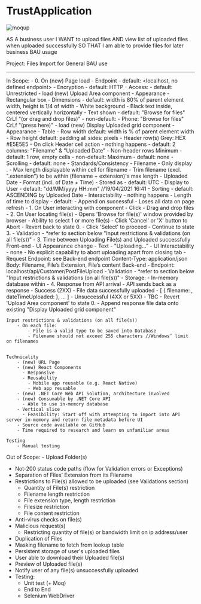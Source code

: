 # TrustApplication

![moqup](https://user-images.githubusercontent.com/32786237/136834531-5aacb802-ea73-4603-851a-ec960d92ed4c.PNG)

AS A business user
I WANT to upload files
AND view list of uploaded files when uploaded successfully
SO THAT I am able to provide files for later business BAU usage

Project: Files Import for General BAU use

---

In Scope:
	- 0. On (new) Page load
		- Endpoint
			- default: <localhost, no defined endpoint>
		- Encryption
			- default: HTTP
		- Access:
			- default: Unrestricted
		- load (new) Upload Area component
			- Appearance
				- Rectangular box
					- Dimensions
						- default: width is 80% of parent element width, height is 1/4 of width
					- White background
					- Black text inside, centered vertically horizontally
						- Text shown
							- default: "Browse for files" CrLf "(or drag and drop files)"
							- non-default: 
								- Phone: "Browse for files" CrLf "(press here)"
		- load (new) Display Uploaded grid component
			- Appearance
				- Table
				- Row width
					default: width is % of parent element width
				- Row height
					default: padding all sides: pixels
				- Header row(s) Grey: HEX #E5E5E5
					- On click Header cell action
						- nothing happens
					- default: 2 columns: "Filename" & "Uploaded Date"
				- Non-header rows
					Minimum
						- default: 1 row, empty cells
						- non-default: <props Modifiable integer>
					Maximum
						- default: none
					- Scrolling
						- default: none
				- Standards/Consistency
					- Filename
						- Only display <filename>.<extension>
						- Max length displayable within cell for filename
							- Trim filename (excl. ".extension") to be within (filename + extension)'s max length
					- Uploaded Date
						- Format (incl. of Date + Time)
							- Stored as
								- default: UTC
							- Display to User
								- default: "dd/MM/yyyy HH:mm" //19/04/2021 16:41
					- Sorting
						- default: ASCENDING by Uploaded Date
				- Interactability
					- nothing happens
			- Length of time to display
				- default:
					- Append on successful 
					- Loses all data on page refresh
	- 1. On User interacting with component
		- Click
		- Drag and drop files
	- 2. On User locating file(s)
		- Opens 'Browse for file(s)' window provided by browser
		- Ability to select 1 or more file(s)
		- Click 'Cancel' or 'X' button to Abort
			- Revert back to state 0.
		- Click 'Select' to proceed
			- Continue to state 3.
		- Validation
			- *refer to section below "Input restrictions & validations (on all file(s))"
	- 3. Time between Uploading File(s) and Uploaded successfully
		Front-end
			- UI Appearance change
				- Text
					- "Uploading…”
			- UI Interactability
				- none
				- No explicit capability to abort uploading apart from closing tab
			- Request
				Endpoint: see Back-end endpoint
				Content-Type: application/json
				Body: Filename, File’s Extension, File’s content
		Back-end
			- Endpoint: localhost/api/Customer/PostFileUpload
			- Validation
				- *refer to section below "Input restrictions & validations (on all file(s))"
			- Storage:
				- In-memory database within 
	- 4. Response from API arrival
	  - API sends back as a response
	    - Success (2XX)
	      - File data successfully uploaded
		- [ { filename: <Filename>, dateTimeUploaded: <Uploaded Date> }, ... ]
	    - Unsuccessful (4XX or 5XX)
	      - TBC
	  - Revert 'Upload Area component' to state 0.
	  - Append response file data onto existing "Display Uploaded grid component"

	
	Input restrictions & validations (on all file(s))
		- On each file:
		    - File is a valid type to be saved into Database
		    - Filename should not exceed 255 characters //Windows’ limit on filenames


	Technicality
		- (new) URL Page
		- (new) React Components
		  - Responsive
		  - Reusability
			- Mobile app reusable (e.g. React Native)
			- Web app reusable
		- (new) .NET Core Web API Solution, architecture involved
		- (new) Consumable by .NET Core API
		  - Able to use in-memory database
		- Vertical slice
		  - Feasibility: Start off with attempting to import into API server in-memory and return file metadata before UI
		- Source code available on GitHub
		- Time required to research and learn on unfamiliar areas

	Testing
		- Manual testing
		
					
Out of Scope:
	- Upload Folder(s)
  - Not-200 status code paths (flow for Validation errors or Exceptions)
  - Separation of Files’ Extension from its Filename
  - Restrictions to File(s) allowed to be uploaded (see Validations section)
    - Quantity of File(s) restriction
    - Filename length restriction
    - File extension type, length restriction
    - Filesize restriction
    - File content restriction
  - Anti-virus checks on file(s)
  - Malicious request(s)
    - Restricting quantity of file(s) or bandwidth limit on ip address/user
  - Duplication of Files
  - Masking filename to fetch from lookup table
  - Persistent storage of user's uploaded files
  - User able to download their Uploaded file(s)
  - Preview of Uploaded file(s)
  - Notify user of any file(s) unsuccessfully uploaded
  - Testing: 
      - Unit test (+ Moq)
      - End to End
      - Selenium WebDriver
